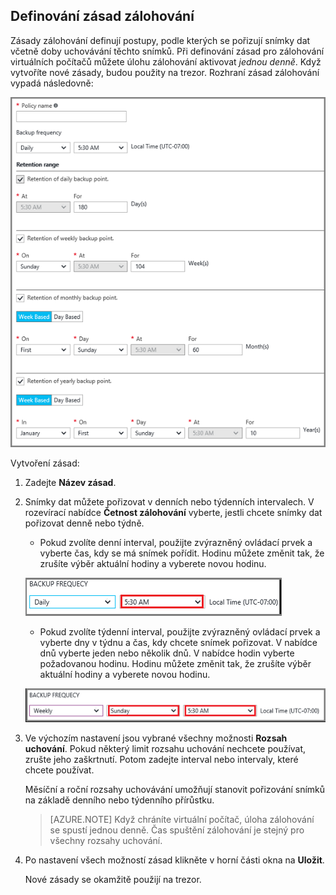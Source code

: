 ## Definování zásad zálohování

Zásady zálohování definují postupy, podle kterých se pořizují snímky dat včetně doby uchovávání těchto snímků. Při definování zásad pro zálohování virtuálních počítačů můžete úlohu zálohování aktivovat *jednou denně*. Když vytvoříte nové zásady, budou použity na trezor. Rozhraní zásad zálohování vypadá následovně:

![Zásady zálohování](./media/backup-create-policy-for-vms/backup-policy.png)

Vytvoření zásad:

1. Zadejte **Název zásad**.

2. Snímky dat můžete pořizovat v denních nebo týdenních intervalech. V rozevírací nabídce **Četnost zálohování** vyberte, jestli chcete snímky dat pořizovat denně nebo týdně.

    - Pokud zvolíte denní interval, použijte zvýrazněný ovládací prvek a vyberte čas, kdy se má snímek pořídit. Hodinu můžete změnit tak, že zrušíte výběr aktuální hodiny a vyberete novou hodinu.

    ![Zásady pro denní zálohování](./media/backup-create-policy-for-vms/backup-policy-daily.png) <br/>

    - Pokud zvolíte týdenní interval, použijte zvýrazněný ovládací prvek a vyberte dny v týdnu a čas, kdy chcete snímek pořizovat. V nabídce dnů vyberte jeden nebo několik dnů. V nabídce hodin vyberte požadovanou hodinu. Hodinu můžete změnit tak, že zrušíte výběr aktuální hodiny a vyberete novou hodinu.

    ![Zásady pro týdenní zálohování](./media/backup-create-policy-for-vms/backup-policy-weekly.png)

3. Ve výchozím nastavení jsou vybrané všechny možnosti **Rozsah uchování**. Pokud některý limit rozsahu uchování nechcete používat, zrušte jeho zaškrtnutí. Potom zadejte interval nebo intervaly, které chcete používat.

    Měsíční a roční rozsahy uchovávání umožňují stanovit pořizování snímků na základě denního nebo týdenního přírůstku.

    >[AZURE.NOTE] Když chráníte virtuální počítač, úloha zálohování se spustí jednou denně. Čas spuštění zálohování je stejný pro všechny rozsahy uchování.

4. Po nastavení všech možností zásad klikněte v horní části okna na **Uložit**.

    Nové zásady se okamžitě použijí na trezor.



<!--HONumber=Jun16_HO2-->


